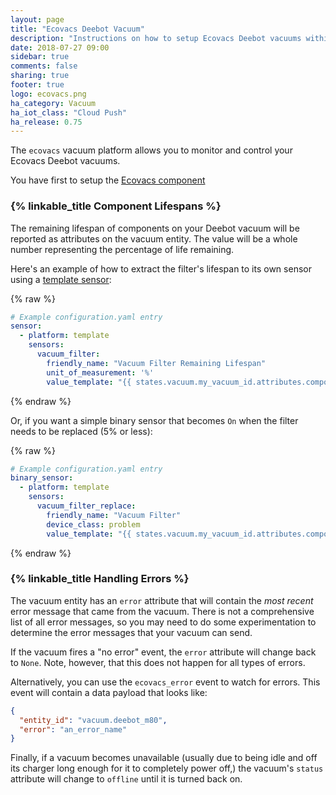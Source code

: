 ```yaml
---
layout: page
title: "Ecovacs Deebot Vacuum"
description: "Instructions on how to setup Ecovacs Deebot vacuums within Home Assistant."
date: 2018-07-27 09:00
sidebar: true
comments: false
sharing: true
footer: true
logo: ecovacs.png
ha_category: Vacuum
ha_iot_class: "Cloud Push"
ha_release: 0.75
---
```


The `ecovacs` vacuum platform allows you to monitor and control your Ecovacs Deebot vacuums.

You have first to setup the [Ecovacs component](/components/ecovacs/)

### {% linkable_title Component Lifespans %}

The remaining lifespan of components on your Deebot vacuum will be reported as attributes on the vacuum entity. The value will be a whole number representing the percentage of life remaining.

Here's an example of how to extract the filter's lifespan to its own sensor using a [template sensor](/components/sensor.template/):

{% raw %}
```yaml
# Example configuration.yaml entry
sensor:
  - platform: template
    sensors:
      vacuum_filter:
        friendly_name: "Vacuum Filter Remaining Lifespan"
        unit_of_measurement: '%'
        value_template: "{{ states.vacuum.my_vacuum_id.attributes.component_filter }}"
```
{% endraw %}

Or, if you want a simple binary sensor that becomes `On` when the filter needs to be replaced (5% or less):

{% raw %}
```yaml
# Example configuration.yaml entry
binary_sensor:
  - platform: template
    sensors:
      vacuum_filter_replace:
        friendly_name: "Vacuum Filter"
        device_class: problem
        value_template: "{{ states.vacuum.my_vacuum_id.attributes.component_main_brush <= 5 }}"
```
{% endraw %}

### {% linkable_title Handling Errors %}

The vacuum entity has an `error` attribute that will contain the _most recent_ error message that came from the vacuum. There is not a comprehensive list of all error messages, so you may need to do some experimentation to determine the error messages that your vacuum can send.

If the vacuum fires a "no error" event, the `error` attribute will change back to `None`. Note, however, that this does not happen for all types of errors.

Alternatively, you can use the `ecovacs_error` event to watch for errors. This event will contain a data payload that looks like:

```json
{
  "entity_id": "vacuum.deebot_m80",
  "error": "an_error_name"
}
```

Finally, if a vacuum becomes unavailable (usually due to being idle and off its charger long enough for it to completely power off,) the vacuum's `status` attribute will change to `offline` until it is turned back on.